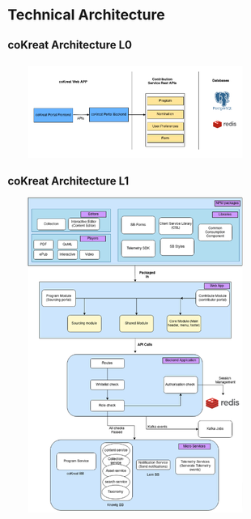 # Technical Architecture

## coKreat Architecture L0

##

<figure><img src="../../.gitbook/assets/portal-l0.png" alt=""><figcaption></figcaption></figure>

## coKreat Architecture L1

<figure><img src="../../.gitbook/assets/portal-l1.png" alt=""><figcaption></figcaption></figure>
